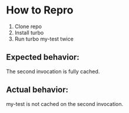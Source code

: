 # How to Repro
1. Clone repo
2. Install turbo
3. Run turbo my-test twice

## Expected behavior:

The second invocation is fully cached.

## Actual behavior:
my-test is not cached on the second invocation.
